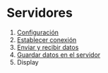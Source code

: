# Servidores

1. [Configuración](01.md)
2. [Establecer conexión](02.md)
3. [Enviar y recibir datos](03.md)
4. [Guardar datos en el servidor](04.md)
5. Display

